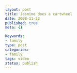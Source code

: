 ```yaml
--- 
layout: post
title: Jasmine does a cartwheel
date: 2008-11-22
published: true
meta: {}

keywords: 
- family
type: post
categories: 
- family
tags: video
status: publish
---
```

<div class="wlWriterSmartContent" style="padding-right: 0px;padding-left: 0px;float: none;padding-bottom: 0px;margin: 0px;padding-top: 0px"></div>
